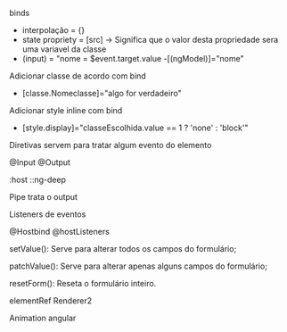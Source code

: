 binds
  - interpolação = {}
  - state propriety = [src] -> Significa que o valor desta propriedade sera uma variavel da classe
  - (input) = "nome = $event.target.value
  -[(ngModel)]="nome" 

  Adicionar classe de acordo com bind
  - [classe.Nomeclasse]="algo for verdadeiro"

  Adicionar style inline com bind
  - [style.display]="classeEscolhida.value == 1 ? 'none' : 'block'"

Diretivas servem para tratar algum evento do elemento

@Input
@Output

:host
::ng-deep

Pipe trata o output

Listeners de eventos

@Hostbind
@hostListeners

setValue(): Serve para alterar todos os campos do formulário;

patchValue(): Serve para alterar apenas alguns campos do formulário;

resetForm(): Reseta o formulário inteiro.

elementRef
Renderer2

Animation angular
